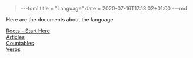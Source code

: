 >---toml
title = "Language"
date = 2020-07-16T17:13:02+01:00
>---md

Here are the documents about the language

[Roots - Start Here](roots.html)    
[Articles](articles.html)    
[Countables](countables.html)    
[Verbs](verbs.html)    
